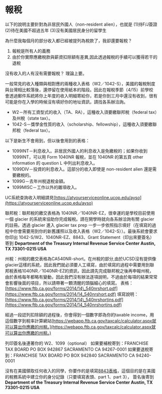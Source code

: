 # 報稅

以下的說明主要針對為非居民外國人（non-resident alien），也就是 \(1\)持F/J簽證 \(2\)待在美國不超過五年 \(3\)沒有美國居民身分的留學生

為什麼我每個月的部分收入都已經被提列為稅款了，我卻還要報稅？

1. 報稅是所有人的義務
2. 由於你實際應繳稅款與薪資扣除額有差異,因此透過報稅的手續可以獲得若干的退稅

沒有收入的人有沒有需要報稅？ 理論上要。

一般常見的收入種類與相對應的兩種收入表格（W2／1042-S），美國的報稅制度與台灣相比較落後，還停留在使用紙本的階段。因此在報稅季節（4/15）前學校會透過郵件系統將你上年度的收入明細寄給你，若是你到三月中還沒有收到，很有可能是你在入學的時候沒有填好你的地址資訊，請找各系辦洽詢。

* W2－所有工資型式的收入（TA、RA），這種收入須要繳聯邦稅（federal tax）及州稅（state tax）。
* 1042-S－獎學金性質的收入（scholarship、fellowship），這種收入須要繳聯邦稅（federal tax）。

以下是新生不會用到，但以後會用到的表格：

* 1099INT－利息收入。非居民外國人的利息收入是免繳稅的；如果你收到 1099INT，可以用 Form 1040NR 報稅，並在 1040NR 的第五頁 other information 的 question L 中列出利息收入。
* 1099DIV－投資的利息收入。這部分的收入即使是 non-resident alien 還是需要繳稅的。
* 1099G－去年州稅退稅金額。
* 1099MISC－工作以外的雜項收入。

UC系統查詢收入明細請見[https://atyourserviceonline.ucop.edu/ayso](https://atyourserviceonline.ucop.edu/ayso)

聯邦稅：聯邦稅的繳交表格為 1040NR／1040NR-EZ，很幸運的是學校目前使用一個 glacier 的系統來協助你完成報稅。請在開學時就向各系辦洽詢有關 glacier 的註冊。透過 glacier 進入 glacier tax prep 一步一步依照指示填好（在填寫的過程中你會需要用到你的新舊護照以及收入表格（W2／1042-S））。最後系統會要求你印出 1042-S/W2、1040NR-EZ、8843、Grant Statement（印出來要簽名）寄到 **Department of the Treasury Internal Revenue Service Center Austin, TX 73301-0215 USA**

州稅：州稅的繳交表格為CA540NR-short。在州稅的部分,由於UCSD沒有提供像glacier這樣的系統，因此我們就必須要人工填寫，由於填寫的過程中需要用到聯邦稅表格1040NR／1040NR-EZ的資訊，因此請先完成聯邦稅之後再申報州稅，由於表格每年都略有變動，因此我們沒有辦法逐項說明，不過由於每項的結果常常會影響後面的項目，所以請帶著一顆清醒的頭腦細心的填寫。 表格：[https://www.ftb.ca.gov/forms/2014/14\_540nrshort.pdf](https://www.ftb.ca.gov/forms/2014/14_540nrshort.pdf) 填寫說明：[https://www.ftb.ca.gov/forms/2014/14\_540nrshortins.pdf](https://www.ftb.ca.gov/forms/2014/14_540nrshortins.pdf)

經過一段認列扣除額的過程後，你會得到一個數字即為你的taxable income，用這個數字到稅率計算網站[https://webapp.ftb.ca.gov/taxcalc/calculator.aspx就可以算出你應繳的州稅。](https://webapp.ftb.ca.gov/taxcalc/calculator.aspx就可以算出你應繳的州稅。)

列印簽名後連著你的 W2、1099（optional） 如果要補稅寄到：FRANCHISE TAX BOARD PO BOX 942867 SACRAMENTO CA 94267-0001 如果要退稅寄到：FRANCHISE TAX BOARD PO BOX 942840 SACRAMENTO CA 94240-0001

沒有在美國領取任何收入的同學，你要作的是填寫[8843表格](http://www.irs.gov/pub/irs-pdf/f8843.pdf)，這個目的是在美國的稅務系統中建立你的身分記錄（只要填寫表頭、part 1、part 3）， 簽名後寄到 **Department of the Treasury Internal Revenue Service Center Austin, TX 73301-0215 USA**

